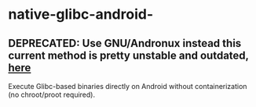 # native-glibc-android-
## DEPRECATED: Use GNU/Andronux instead this current method is pretty unstable and outdated, [here](https://github.com/notfound8852/Andronux-GNU/README)
Execute Glibc-based binaries directly on Android without containerization (no chroot/proot required).
